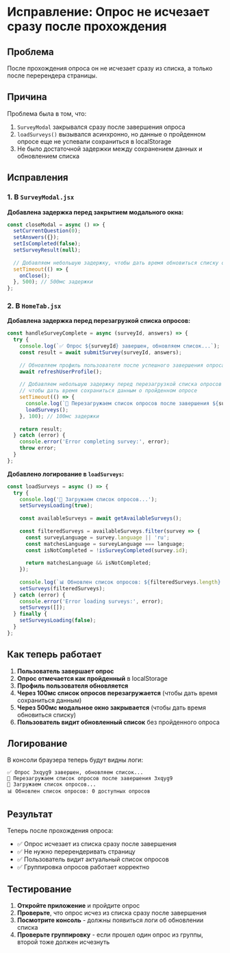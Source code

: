 # Исправление: Опрос не исчезает сразу после прохождения

## Проблема
После прохождения опроса он не исчезает сразу из списка, а только после перерендера страницы.

## Причина
Проблема была в том, что:
1. `SurveyModal` закрывался сразу после завершения опроса
2. `loadSurveys()` вызывался асинхронно, но данные о пройденном опросе еще не успевали сохраниться в localStorage
3. Не было достаточной задержки между сохранением данных и обновлением списка

## Исправления

### 1. В `SurveyModal.jsx`
**Добавлена задержка перед закрытием модального окна:**
```javascript
const closeModal = async () => {
  setCurrentQuestion(0);
  setAnswers({});
  setIsCompleted(false);
  setSurveyResult(null);
  
  // Добавляем небольшую задержку, чтобы дать время обновиться списку опросов
  setTimeout(() => {
    onClose();
  }, 500); // 500мс задержки
};
```

### 2. В `HomeTab.jsx`
**Добавлена задержка перед перезагрузкой списка опросов:**
```javascript
const handleSurveyComplete = async (surveyId, answers) => {
  try {
    console.log(`✅ Опрос ${surveyId} завершен, обновляем список...`);
    const result = await submitSurvey(surveyId, answers);
    
    // Обновляем профиль пользователя после успешного завершения опроса
    await refreshUserProfile();
    
    // Добавляем небольшую задержку перед перезагрузкой списка опросов
    // чтобы дать время сохраниться данным о пройденном опросе
    setTimeout(() => {
      console.log(`🔄 Перезагружаем список опросов после завершения ${surveyId}`);
      loadSurveys();
    }, 100); // 100мс задержки
    
    return result;
  } catch (error) {
    console.error('Error completing survey:', error);
    throw error;
  }
};
```

**Добавлено логирование в `loadSurveys`:**
```javascript
const loadSurveys = async () => {
  try {
    console.log('🔄 Загружаем список опросов...');
    setSurveysLoading(true);
    
    const availableSurveys = await getAvailableSurveys();
    
    const filteredSurveys = availableSurveys.filter(survey => {
      const surveyLanguage = survey.language || 'ru';
      const matchesLanguage = surveyLanguage === language;
      const isNotCompleted = !isSurveyCompleted(survey.id);
      
      return matchesLanguage && isNotCompleted;
    });
    
    console.log(`📊 Обновлен список опросов: ${filteredSurveys.length} доступных опросов`);
    setSurveys(filteredSurveys);
  } catch (error) {
    console.error('Error loading surveys:', error);
    setSurveys([]);
  } finally {
    setSurveysLoading(false);
  }
};
```

## Как теперь работает

1. **Пользователь завершает опрос**
2. **Опрос отмечается как пройденный** в localStorage
3. **Профиль пользователя обновляется**
4. **Через 100мс список опросов перезагружается** (чтобы дать время сохраниться данным)
5. **Через 500мс модальное окно закрывается** (чтобы дать время обновиться списку)
6. **Пользователь видит обновленный список** без пройденного опроса

## Логирование

В консоли браузера теперь будут видны логи:
```
✅ Опрос 3xqyg9 завершен, обновляем список...
🔄 Перезагружаем список опросов после завершения 3xqyg9
🔄 Загружаем список опросов...
📊 Обновлен список опросов: 0 доступных опросов
```

## Результат

Теперь после прохождения опроса:
- ✅ Опрос исчезает из списка сразу после завершения
- ✅ Не нужно перерендеривать страницу
- ✅ Пользователь видит актуальный список опросов
- ✅ Группировка опросов работает корректно

## Тестирование

1. **Откройте приложение** и пройдите опрос
2. **Проверьте**, что опрос исчез из списка сразу после завершения
3. **Посмотрите консоль** - должны появиться логи об обновлении списка
4. **Проверьте группировку** - если прошел один опрос из группы, второй тоже должен исчезнуть
